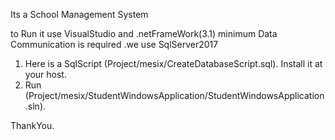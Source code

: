 Its a School Management System

to Run it use VisualStudio and .netFrameWork(3.1) minimum
Data Communication is required .we use SqlServer2017

1. Here is a SqlScript (Project/mesix/CreateDatabaseScript.sql). Install it at your host.
2. Run (Project/mesix/StudentWindowsApplication/StudentWindowsApplication.sln).

ThankYou.